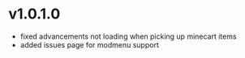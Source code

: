 # v1.0.1.0
* fixed advancements not loading when picking up minecart items
* added issues page for modmenu support